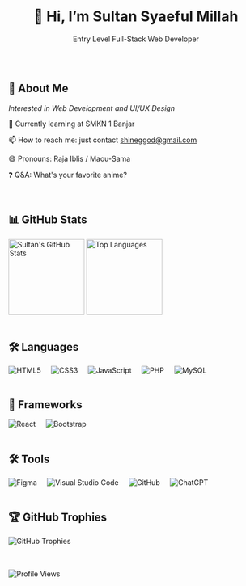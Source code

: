 

<div align="center">
<h1>👋 Hi, I’m Sultan Syaeful Millah</h1>
  <p>Entry Level Full-Stack Web Developer</p>
</div>
 <br>
 <br>

<h2>👀 About Me</h2>

<p>
  <em>Interested in Web Development and UI/UX Design</em>
</p>

<p>
   🏢 Currently learning at SMKN 1 Banjar
</p>

<p>
  📫 How to reach me: just contact <a href="mailto:shineggod@gmail.com">shineggod@gmail.com</a>
</p>

<p>
  😄 Pronouns: Raja Iblis / Maou-Sama
</p>

<p>
  ❓ Q&A: What's your favorite anime?
</p>

<br>

<div align="left">

<h2>📊 GitHub Stats</h2>

<img src="https://github-readme-stats.vercel.app/api?username=Shinee000ZZZ&show_icons=true&theme=dark" alt="Sultan's GitHub Stats" style="height: 150px;">
<img src="https://github-readme-stats.vercel.app/api/top-langs/?username=Shinee000ZZZ&layout=compact&theme=dark" alt="Top Languages" style="height: 150px;">

<br>
<br>

<h2> 🛠️ Languages</h2>

<div style="display: flex; justify-content: left; flex-wrap: wrap; gap: 20px;">
  <!-- Languages -->
  <img src="https://img.shields.io/badge/-HTML5-E34F26?style=flat&logo=html5&logoColor=white" alt="HTML5">
  <img src="https://img.shields.io/badge/-CSS3-1572B6?style=flat&logo=css3&logoColor=white" alt="CSS3">
  <img src="https://img.shields.io/badge/-JavaScript-F7DF1E?style=flat&logo=javascript&logoColor=black" alt="JavaScript">
  <img src="https://img.shields.io/badge/-PHP-777BB4?style=flat&logo=php&logoColor=white" alt="PHP">
  <img src="https://img.shields.io/badge/-MySQL-4479A1?style=flat&logo=mysql&logoColor=white" alt="MySQL">
</div>

<br>

<h2> 🚀 Frameworks</h2>

<div style="display: flex; justify-content: left; flex-wrap: wrap; gap: 20px;">
  <!-- Frameworks -->
  <img src="https://img.shields.io/badge/-React-61DAFB?style=flat&logo=react&logoColor=black" alt="React">
  <img src="https://img.shields.io/badge/-Bootstrap-563D7C?style=flat&logo=bootstrap&logoColor=white" alt="Bootstrap">
</div>

<br>

<h2> 🛠️ Tools</h2>

<div style="display: flex; justify-content: left; flex-wrap: wrap; gap: 20px;">
  <!-- Tools -->
  <img src="https://img.shields.io/badge/-Figma-F24E1E?style=flat&logo=figma&logoColor=white" alt="Figma">
  <img src="https://img.shields.io/badge/-Visual%20Studio%20Code-007ACC?style=flat&logo=visual-studio-code&logoColor=white" alt="Visual Studio Code">
  <img src="https://img.shields.io/badge/-GitHub-181717?style=flat&logo=github&logoColor=white" alt="GitHub">
  <img src="https://img.shields.io/badge/-ChatGPT-29B6F6?style=flat&logo=openai&logoColor=white" alt="ChatGPT">
</div>

<br>

<h2>🏆 GitHub Trophies</h2>
<img src="https://github-profile-trophy.vercel.app/?username=Shinee000ZZZ&theme=darkhub" alt="GitHub Trophies">

<br>
<br>
<br>

![Profile Views](https://komarev.com/ghpvc/?username=Shinee000ZZZ&color=blueviolet)

</div>

